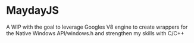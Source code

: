# MaydayJS
 A WIP with the goal to leverage Googles V8 engine to create wrappers for the Native Windows API/windows.h and strengthen my skills with C/C++
